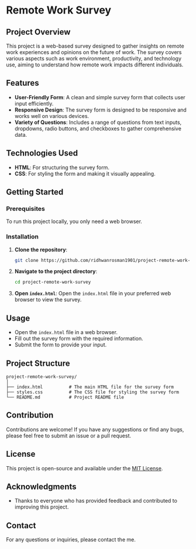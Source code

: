 # Remote Work Survey

## Project Overview

This project is a web-based survey designed to gather insights on remote work experiences and opinions on the future of work. The survey covers various aspects such as work environment, productivity, and technology use, aiming to understand how remote work impacts different individuals.

## Features

- **User-Friendly Form**: A clean and simple survey form that collects user input efficiently.
- **Responsive Design**: The survey form is designed to be responsive and works well on various devices.
- **Variety of Questions**: Includes a range of questions from text inputs, dropdowns, radio buttons, and checkboxes to gather comprehensive data.

## Technologies Used

- **HTML**: For structuring the survey form.
- **CSS**: For styling the form and making it visually appealing.

## Getting Started

### Prerequisites

To run this project locally, you only need a web browser.

### Installation

1. **Clone the repository**:
   ```bash
   git clone https://github.com/ridhwanrosman1901/project-remote-work-survey.git
   ```

2. **Navigate to the project directory**:
   ```bash
   cd project-remote-work-survey
   ```

3. **Open `index.html`**:
   Open the `index.html` file in your preferred web browser to view the survey.

## Usage

- Open the `index.html` file in a web browser.
- Fill out the survey form with the required information.
- Submit the form to provide your input.

## Project Structure

```plaintext
project-remote-work-survey/
│
├── index.html          # The main HTML file for the survey form
├── styles.css          # The CSS file for styling the survey form
└── README.md           # Project README file
```

## Contribution

Contributions are welcome! If you have any suggestions or find any bugs, please feel free to submit an issue or a pull request.

## License

This project is open-source and available under the [MIT License](https://opensource.org/licenses/MIT).

## Acknowledgments

- Thanks to everyone who has provided feedback and contributed to improving this project.

## Contact

For any questions or inquiries, please contact the me.
